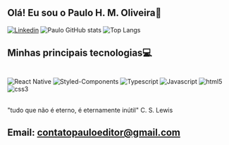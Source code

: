 ## Olá! Eu sou o Paulo H. M. Oliveira🤙
[![Linkedin](https://img.shields.io/badge/LinkedIn-0077B5?style=for-the-badge&logo=linkedin&logoColor=white)](www.linkedin.com/in/paulo-henrique-marques-oliveira-b908172a4)
![Paulo GitHub stats](https://github-readme-stats.vercel.app/api?username=Parlito&show_icons=true&theme=dark)
![Top Langs](https://github-readme-stats.vercel.app/api/top-langs/?username=Parlito&hide_progress=true)

## Minhas principais tecnologias💻
<div style="display: inline_block"><br/>
    <img align="center" alt="React Native" src="https://img.shields.io/badge/React_Native-20232A?style=for-the-badge&logo=react&logoColor=61DAFB"/>
    <img align="center" alt="Styled-Components" src="https://img.shields.io/badge/styled--components-DB7093?style=for-the-badge&logo=styled-components&logoColor=white"/>
    <img align="center" alt="Typescript" src="https://img.shields.io/badge/TypeScript-007ACC?style=for-the-badge&logo=typescript&logoColor=white"/>
    <img align="center" alt="Javascript" src="https://img.shields.io/badge/JavaScript-323330?style=for-the-badge&logo=javascript&logoColor=F7DF1E"/>
    <img align="center" alt="html5" src="https://img.shields.io/badge/HTML5-E34F26?style=for-the-badge&logo=html5&logoColor=white"/>
    <img align="center" alt="css3" src="https://img.shields.io/badge/CSS3-1572B6?style=for-the-badge&logo=css3&logoColor=white"/>
</div><br/>

"tudo que não é eterno, é eternamente inútil" C. S. Lewis

## Email: contatopauloeditor@gmail.com
